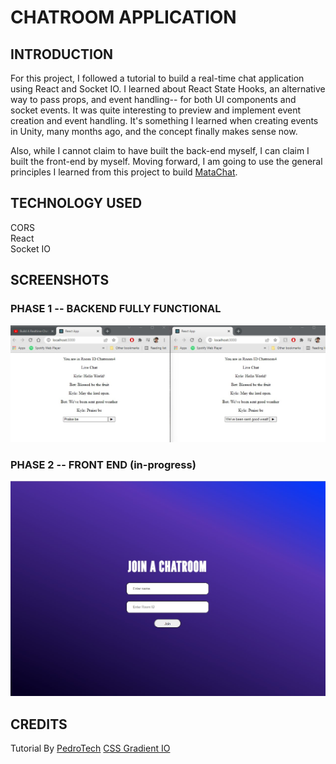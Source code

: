 # CHATROOM APPLICATION
## INTRODUCTION  
For this project, I followed a tutorial to build a real-time chat application using React and Socket IO. I learned about React State Hooks, an alternative way to pass props, and event handling-- for both UI components and socket events. It was quite interesting to preview and implement event creation and event handling. It's something I learned when creating events in Unity, many months ago, and the concept finally makes sense now.

Also, while I cannot claim to have built the back-end myself, I can claim I built the front-end by myself. Moving forward, I am going to use the general principles I learned from this project to build [MataChat](https://github.com/sebastians1994/MataChat).

## TECHNOLOGY USED
CORS  
React   
Socket IO  

## SCREENSHOTS
### PHASE 1 -- BACKEND FULLY FUNCTIONAL
![](https://github.com/kyledeguzmanx/fDev-webApp-Socket/blob/master/Screen1.jpg)
### PHASE 2 -- FRONT END (in-progress)
![](https://github.com/kyledeguzmanx/fDev-webApp-Socket/blob/master/Screen2.jpg)

## CREDITS
Tutorial By [PedroTech](https://www.youtube.com/channel/UC8S4rDRZn6Z_StJ-hh7ph8g)
[CSS Gradient IO](https://cssgradient.io/)